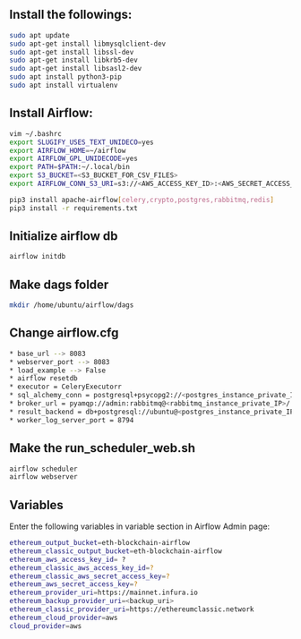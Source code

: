 ## Install the followings:

```bash
sudo apt update
sudo apt-get install libmysqlclient-dev
sudo apt-get install libssl-dev
sudo apt-get install libkrb5-dev
sudo apt-get install libsasl2-dev
sudo apt install python3-pip
sudo apt install virtualenv
```

## Install Airflow:

```bash
vim ~/.bashrc
export SLUGIFY_USES_TEXT_UNIDECO=yes
export AIRFLOW_HOME=~/airflow
export AIRFLOW_GPL_UNIDECODE=yes
export PATH=$PATH:~/.local/bin
export S3_BUCKET=<S3_BUCKET_FOR_CSV_FILES>
export AIRFLOW_CONN_S3_URI=s3://<AWS_ACCESS_KEY_ID>:<AWS_SECRET_ACCESS_KEY>@<AWS_SECRET_ACCESS_KEY>/*

pip3 install apache-airflow[celery,crypto,postgres,rabbitmq,redis]
pip3 install -r requirements.txt
```

## Initialize airflow db

```bash
airflow initdb
```

## Make dags folder

```bash
mkdir /home/ubuntu/airflow/dags
```

## Change airflow.cfg

```bash
* base_url --> 8083
* webserver_port --> 8083
* load_example --> False
* airflow resetdb
* executor = CeleryExecutorr
* sql_alchemy_conn = postgresql+psycopg2://<postgres_instance_private_IP>:5432/airflow
* broker_url = pyamqp://admin:rabbitmq@<rabbitmq_instance_private_IP>/
* result_backend = db+postgresql://ubuntu@<postgres_instance_private_IP>:5432/airflow
* worker_log_server_port = 8794
```

## Make the run_scheduler_web.sh 

```bash
airflow scheduler
airflow webserver
```

## Variables

Enter the following variables in variable section in Airflow Admin page:

```bash
ethereum_output_bucket=eth-blockchain-airflow
ethereum_classic_output_bucket=eth-blockchain-airflow
ethereum_aws_access_key_id= ?
ethereum_classic_aws_access_key_id=?
ethereum_classic_aws_secret_access_key=?
ethereum_aws_secret_access_key=?
ethereum_provider_uri=https://mainnet.infura.io
ethereum_backup_provider_uri=<backup_uri>
ethereum_classic_provider_uri=https://ethereumclassic.network
ethereum_cloud_provider=aws
cloud_provider=aws
```


